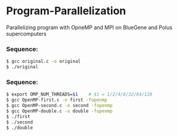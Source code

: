 # Program-Parallelization
Parallelizing program with OpneMP and MPI on BlueGene and Polus supercomputers  
### Sequence:
```bash
$ gcc original.c -o original
$ ./original
```
### Sequence:
```bash
$ export OMP_NUM_THREADS=$1    # $1 = 1/2/4/8/32/64/128  
$ gcc OpenMP-first.c -o first -fopenmp
$ gcc OpenMP-second.c -o second -fopenmp
$ gcc OpenMP-double.c -o double -fopenmp
$ ./first
$ ./second
$ ./double
```
